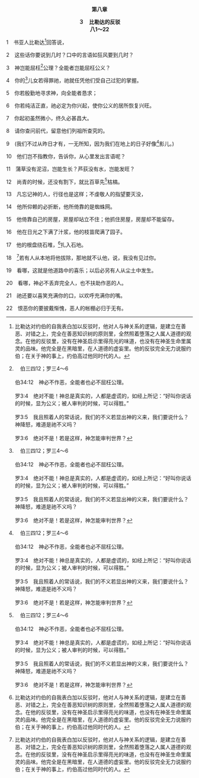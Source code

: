 <p style="text-align:center;font-weight:bold;">第八章</p>

<p style="text-align:center;font-weight:bold;">３　比勒达的反驳<br>八1～22</p>

1　书亚人比勒达[^1]回答说，

[^1]:比勒达对约伯的自我表白加以反驳时，他对人与神关系的逻辑，是建立在善恶、对错之上，完全在善恶知识树的原则里，全然照着堕落之人属人道德的观念。在他的反驳里，没有在神圣启示里得亮光的味道，也没有在神圣生命里属灵的品味。他完全是在黑暗里，在人道德的虚妄里。他的反驳完全无力说服约伯；在关于神的事上，约伯高过他同时代的人。

2　这些话你要说到几时？口中的言语如狂风要到几时？

3　神岂能屈枉[^a]公理？全能者岂能屈枉公义？

[^a]:　伯三四12；罗三4～6<br><br>伯34:12　神必不作恶，全能者也必不屈枉公理。<br><br>罗3:4　绝对不能！神总是真实的，人都是虚谎的，如经上所记：“好叫你说话的时候，显为公义；被人审判的时候，可以得胜。”<br><br>罗3:5　我且照着人的常话说，我们的不义若显出神的义来，我们要说什么？神降怒，难道是祂不义吗？<br><br>罗3:6　绝对不是！若是这样，神怎能审判世界？

4　你的[^a]儿女若得罪祂，祂就任凭他们受自己过犯的掌握。

[^a]:　伯一5；18～19<br><br>伯1:5　筵席的日子轮过了，约伯就打发人去，使他们分别为圣；他清早起来，按着他们众人的数目献燔祭；因为约伯说，说不定我儿子犯罪，心中咒诅了神。约伯常常这样行。<br><br>伯1:18　这人还说话的时候，又有人来说，你的儿女正在他们长兄的家里，吃饭喝酒；<br><br>伯1:19　不料，有大风从旷野那边刮来，吹袭房屋的四角，房屋倒塌在少年人身上，他们就死了；只有我一人逃脱，来报信给你。

5　你若殷勤地寻求神，向全能者恳求；

6　你若纯洁正直，祂必定为你兴起，使你公义的居所恢复兴旺。

7　你起初虽然微小，终久必甚昌大。

8　请你查问前代，留意他们列祖所查究的。

9　(我们不过从昨日才有，一无所知，因为我们在地上的日子好像[^a]影儿。)

[^a]:　代上二九15；伯十四2；十七7；诗一〇二11；一〇九23；一四四4；传六12<br><br>代上29:15　我们在你面前是客旅，是寄居的，与我们列祖一样；我们在地上的日子如影儿，没有指望。<br><br>伯14:2　他长出如花，又被割下；他飞去如影，不能存留。<br><br>伯17:7　我的眼睛因忧愁昏花，我的百体好像影儿。<br><br>诗102:11　我的年日如日影偏斜；我也如草枯干。<br><br>诗109:23　我如日影渐渐偏斜而去；我如蝗虫被抖掉。<br><br>诗144:4　人好像一口气；他的年日如同影儿过去。<br><br>传6:12　人一生虚度的日子，如同影儿经过，谁知道一生中什么与他有益呢？谁能告诉人身后在日光之下有什么事呢？

10　他们岂不指教你，告诉你，从心里发出言语呢？

11　蒲草没有泥沼，岂能生长？芦荻没有水，岂能发旺？

12　尚青的时候，还没有割下，就比百草先[^a]枯槁。

[^a]:　诗三七2；一二九6<br><br>诗37:2　因为他们如草快要枯萎，又如青菜快要枯干。<br><br>诗129:6　愿他们像房顶上的草，未长成而枯萎；

13　凡忘记神的人，行径也是这样；不虔敬人的指望要灭没，

14　他所仰赖的必折断，他所倚靠的是蜘蛛网。

15　他倚靠自己的房屋，房屋却站立不住；他抓住房屋，房屋却不能留存。

16　他在日光之下满了汁浆，他的枝苗爬满了园子。

17　他的根盘绕石堆，[^1]扎入石地。

[^1]:直译，观看。

18　[^1]若有人从本地将他拔除，那地就不认他，说，我没有见过你。

[^1]:或，祂若从本地……。

19　看哪，这就是他道路中的喜乐；以后必另有人从尘土中发生。

20　看哪，神必不丢弃完全人，也不扶助作恶的人。

21　祂还要以喜笑充满你的口，以欢呼充满你的嘴。

22　恨恶你的要披戴惭愧，恶人的帐棚必归于无有。
